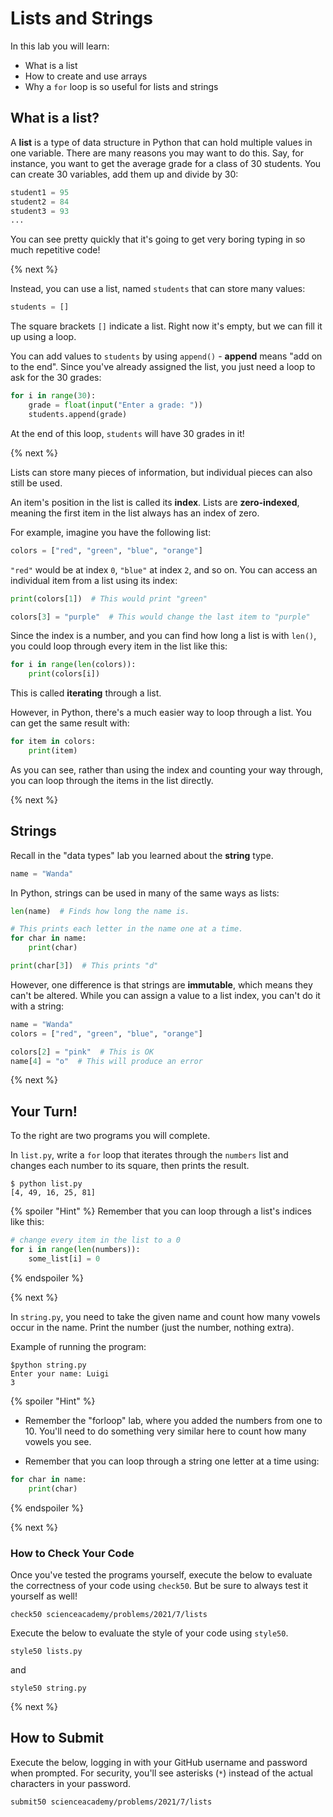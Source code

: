 # Lists and Strings

In this lab you will learn:

- What is a list
- How to create and use arrays
- Why a `for` loop is so useful for lists and strings

## What is a list?

A **list** is a type of data structure in Python that can hold multiple values in one variable. There are many reasons you may want to do this. Say, for instance, you want to get the average grade for a class of 30 students. You can create 30 variables, add them up and divide by 30:

```python
student1 = 95
student2 = 84
student3 = 93
...
```

You can see pretty quickly that it's going to get very boring typing in so much repetitive code!

{% next %}

Instead, you can use a list, named `students` that can store many values:

```python
students = []
```

The square brackets `[]` indicate a list. Right now it's empty, but we can fill it up using a loop.

You can add values to `students` by using `append()` - **append** means "add on to the end". Since you've already assigned the list, you just need a loop to ask for the 30 grades:

```python
for i in range(30):
    grade = float(input("Enter a grade: "))
    students.append(grade)
```

At the end of this loop, `students` will have 30 grades in it!

{% next %}

Lists can store many pieces of information, but individual pieces can also still be used.

An item's position in the list is called its **index**. Lists are **zero-indexed**, meaning the first item in the list always has an index of zero.

For example, imagine you have the following list:

```python
colors = ["red", "green", "blue", "orange"]
```

`"red"` would be at index `0`, `"blue"` at index `2`, and so on. You can access an individual item from a list using its index:

```python
print(colors[1])  # This would print "green"

colors[3] = "purple"  # This would change the last item to "purple"
```

Since the index is a number, and you can find how long a list is with `len()`, you could loop through every item in the list like this:

```python
for i in range(len(colors)):
    print(colors[i])
```

This is called **iterating** through a list.

However, in Python, there's a much easier way to loop through a list. You can get the same result with:

```python
for item in colors:
    print(item)
```

As you can see, rather than using the index and counting your way through, you can loop through the items in the list directly.

{% next %}

## Strings

Recall in the "data types" lab you learned about the **string** type.

```python
name = "Wanda"
```

In Python, strings can be used in many of the same ways as lists:

```python
len(name)  # Finds how long the name is.

# This prints each letter in the name one at a time.
for char in name:
    print(char)

print(char[3])  # This prints "d"
```

However, one difference is that strings are **immutable**, which means they can't be altered. While you can assign a value to a list index, you can't do it with a string:

```python
name = "Wanda"
colors = ["red", "green", "blue", "orange"]

colors[2] = "pink"  # This is OK
name[4] = "o"  # This will produce an error
```

{% next %}

## Your Turn!

To the right are two programs you will complete.

In `list.py`, write a `for` loop that iterates through the `numbers` list and changes each number to its square, then prints the result.

```
$ python list.py
[4, 49, 16, 25, 81]
```

{% spoiler "Hint" %}
Remember that you can loop through a list's indices like this:

```python
# change every item in the list to a 0
for i in range(len(numbers)):
    some_list[i] = 0
```

{% endspoiler %}

{% next %}

In `string.py`, you need to take the given name and count how many vowels occur in the name. Print the number (just the number, nothing extra).

Example of running the program:

```
$python string.py
Enter your name: Luigi
3
```

{% spoiler "Hint" %}

* Remember the "forloop" lab, where you added the numbers from one to 10. You'll need to do something very similar here to count how many vowels you see.

* Remember that you can loop through a string one letter at a time using:

```python
for char in name:
    print(char)
```

{% endspoiler %}

{% next %}

### How to Check Your Code

Once you've tested the programs yourself, execute the below to evaluate the correctness of your code using `check50`. But be sure to always test it yourself as well!

```
check50 scienceacademy/problems/2021/7/lists
```

Execute the below to evaluate the style of your code using `style50`.

```
style50 lists.py
```

and

```
style50 string.py
```

{% next %}

## How to Submit

Execute the below, logging in with your GitHub username and password when prompted. For security, you'll see asterisks (`*`) instead of the actual characters in your password.

```
submit50 scienceacademy/problems/2021/7/lists
```

